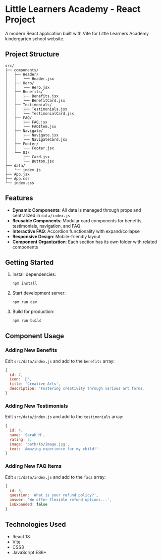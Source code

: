 # Little Learners Academy - React Project

A modern React application built with Vite for Little Learners Academy kindergarten school website.

## Project Structure

```
src/
├── components/
│   ├── Header/
│   │   └── Header.jsx
│   ├── Hero/
│   │   └── Hero.jsx
│   ├── Benefits/
│   │   ├── Benefits.jsx
│   │   └── BenefitCard.jsx
│   ├── Testimonials/
│   │   ├── Testimonials.jsx
│   │   └── TestimonialCard.jsx
│   ├── FAQ/
│   │   ├── FAQ.jsx
│   │   └── FAQItem.jsx
│   ├── Navigate/
│   │   ├── Navigate.jsx
│   │   └── NavigateCard.jsx
│   ├── Footer/
│   │   └── Footer.jsx
│   └── UI/
│       ├── Card.jsx
│       └── Button.jsx
├── data/
│   └── index.js
├── App.jsx
├── App.css
└── index.css
```

## Features

- **Dynamic Components**: All data is managed through props and centralized in `data/index.js`
- **Reusable Components**: Modular card components for benefits, testimonials, navigation, and FAQ
- **Interactive FAQ**: Accordion functionality with expand/collapse
- **Responsive Design**: Mobile-friendly layout
- **Component Organization**: Each section has its own folder with related components

## Getting Started

1. Install dependencies:
   ```bash
   npm install
   ```

2. Start development server:
   ```bash
   npm run dev
   ```

3. Build for production:
   ```bash
   npm run build
   ```

## Component Usage

### Adding New Benefits
Edit `src/data/index.js` and add to the `benefits` array:
```javascript
{
  id: 7,
  icon: '🎨',
  title: 'Creative Arts',
  description: 'Fostering creativity through various art forms.'
}
```

### Adding New Testimonials
Edit `src/data/index.js` and add to the `testimonials` array:
```javascript
{
  id: 4,
  name: 'Sarah M',
  rating: 5,
  image: 'path/to/image.jpg',
  text: 'Amazing experience for my child!'
}
```

### Adding New FAQ Items
Edit `src/data/index.js` and add to the `faqs` array:
```javascript
{
  id: 8,
  question: 'What is your refund policy?',
  answer: 'We offer flexible refund options...',
  isExpanded: false
}
```

## Technologies Used

- React 18
- Vite
- CSS3
- JavaScript ES6+